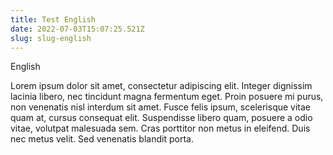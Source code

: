 ```yaml
---
title: Test English
date: 2022-07-03T15:07:25.521Z
slug: slug-english
---
```

English

Lorem ipsum dolor sit amet, consectetur adipiscing elit. Integer dignissim lacinia libero, nec tincidunt magna fermentum eget. Proin posuere mi purus, non venenatis nisl interdum sit amet. Fusce felis ipsum, scelerisque vitae quam at, cursus consequat elit. Suspendisse libero quam, posuere a odio vitae, volutpat malesuada sem. Cras porttitor non metus in eleifend. Duis nec metus velit. Sed venenatis blandit porta.